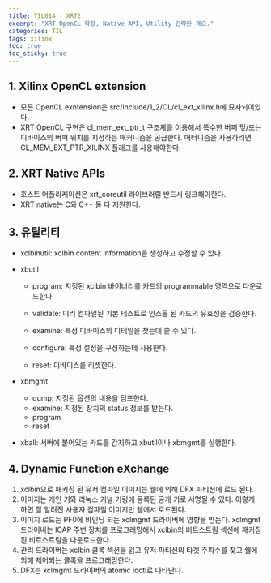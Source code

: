 ```yaml
---
title: TIL014 - XRT2
excerpt: "XRT OpenCL 확장, Native API, Utility 간략한 개요."
categories: TIL
tags: xilinx
toc: true
toc_sticky: true
---
```


## 1. Xilinx OpenCL extension

- 모든 OpenCL exntension은 src/include/1_2/CL/cl_ext_xilinx.h에 묘사되어있다.
- XRT OpenCL 구현은 cl_mem_ext_ptr_t 구조체를 이용해서 특수한 버퍼 및/또는 디바이스의 버퍼 위치를 지정하는 매커니즘을 공급한다. 매터니즘을 사용하려면 CL_MEM_EXT_PTR_XILINX 플래그를 사용해야한다.

## 2. XRT Native APIs

- 호스트 어플리케이션은 xrt_coreutil 라이브러릴 반드시 링크해야한다.
- XRT native는 C와 C++ 둘 다 지원한다.

## 3. 유틸리티

- xclbinutil: xclbin content information을 생성하고 수정할 수 있다.

- xbutil

  - program: 지정된 xclbin 바이너리를 카드의 programmable 영역으로 다운로드한다.

  - validate: 미리 컴파일된 기본 테스트로 인스톨 된 카드의 유효성을 검증한다.

  - examine: 특정 디바이스의 디테일을 찾는데 쓸 수 있다.

  - configure: 특정 설정을 구성하는데 사용한다.

  - reset: 디바이스를 리셋한다.

- xbmgmt
  - dump: 지정된 옵션의 내용을 덤프한다.
  - examine: 지정된 장치의 status 정보를 받는다.
  - program
  - reset

- xball: 서버에 붙어있는 카드를 감지하고 xbutil이나 xbmgmt를 실행한다.

## 4. Dynamic Function eXchange

1. xclbin으로 패키징 된 유저 컴파일 이미지는 쉘에 의해 DFX 파티션에 로드 된다.
2. 이미지는 개인 키와 리눅스 커널 키링에 등록된 공개 키로 서명될 수 있다. 이렇게 하면 잘 알려진 사용자 컴파일 이미지만 쉘에서 로드된다.
3. 이미지 로드는 PF0에 바인딩 되는 xclmgmt 드라이버에 영향을 받는다. xclmgmt 드라이버는 ICAP 주변 장치를 프로그래밍해서 xclbin의 비트스트림 섹션에 패키징된 비트스트림을 다운로드한다.
4. 관리 드라이버는 xclbin 클록 섹션을 읽고 유저 파티션의 타겟 주파수를 찾고 쉘에 의해 제어되는 클록을 프로그래밍한다.
5. DFX는 xclmgmt 드라이버의 atomic ioctl로 나타난다.
